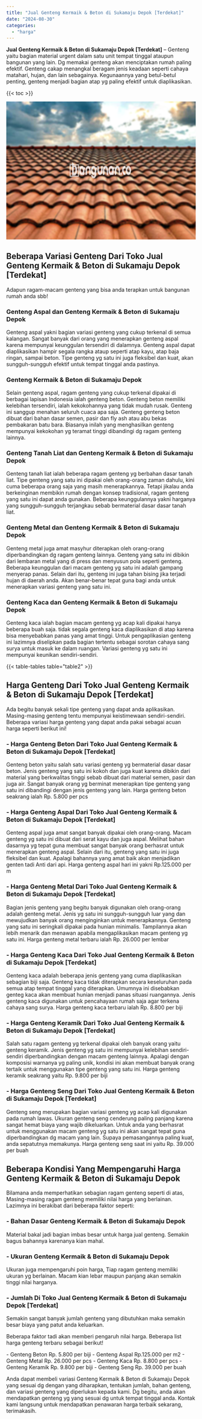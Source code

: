 ```yaml
---
title: "Jual Genteng Kermaik & Beton di Sukamaju Depok [Terdekat]"
date: "2024-08-30"
categories: 
  - "harga"
---
```


**Jual Genteng Kermaik & Beton di Sukamaju Depok \[Terdekat\]** – Genteng yaitu bagian material urgent dalam satu unit tempat tinggal ataupun bangunan yang lain. Dg memakai genteng akan menciptakan rumah paling efektif. Genteng cakap menangkal beragam jenis keadaan seperti cahaya matahari, hujan, dan lain sebagainya. Kegunaannya yang betul-betul penting, genteng menjadi bagian atap yg paling efektif untuk diaplikasikan.

{{< toc >}}

![Jual Genteng Kermaik & Beton di Sukamaju Depok [Terdekat]](/images/genteng-minimalis-murah32.png)

## Beberapa Variasi Genteng Dari Toko Jual Genteng Kermaik & Beton di Sukamaju Depok \[Terdekat\]

Adapun ragam-macam genteng yang bisa anda terapkan untuk bangunan rumah anda sbb!

### Genteng Aspal dan Genteng Kermaik & Beton di Sukamaju Depok

Genteng aspal yakni bagian variasi genteng yang cukup terkenal di semua kalangan. Sangat banyak dari orang yang menerapkan genteng aspal karena mempunyai keunggulan tersendiri di dalamnya. Genteng aspal dapat diaplikasikan hampir segala rangka ataup seperti atap kayu, atap baja ringan, sampai beton. Tipe genteng yg satu ini juga fleksibel dan kuat, akan sungguh-sungguh efektif untuk tempat tinggal anda pastinya.

### Genteng Kermaik & Beton di Sukamaju Depok

Selain genteng aspal, ragam genteng yang cukup terkenal dipakai di berbagai lapisan Indonesia ialah genteng beton. Genteng beton memiliki kelebihan tersendiri, ialah kekokohannya yang tidak mudah rusak. Genteng ini sanggup menahan seluruh cuaca apa saja. Genteng genteng beton dibuat dari bahan dasar semen, pasir dan fly ash atau abu bekas pembakaran batu bara. Biasanya inilah yang menghasilkan genteng mempunyai kekokohan yg teramat tinggi dibandingi dg ragam genteng lainnya.

### Genteng Tanah Liat dan Genteng Kermaik & Beton di Sukamaju Depok

Genteng tanah liat ialah beberapa ragam genteng yg berbahan dasar tanah liat. Tipe genteng yang satu ini dipakai oleh orang-orang zaman dahulu, kini cuma beberapa orang saja yang masih menerapkannya. Tetapi jikalau anda berkeinginan membikin rumah dengan konsep tradisional, ragam genteng yang satu ini dapat anda gunakan. Beberapa keunggulannya yakni harganya yang sungguh-sungguh terjangkau sebab bermaterial dasar dasar tanah liat.

### Genteng Metal dan Genteng Kermaik & Beton di Sukamaju Depok

Genteng metal juga amat masyhur diterapkan oleh orang-orang diperbandingkan dg ragam genteng lainnya. Genteng yang satu ini dibikin dari lembaran metal yang di press dan menyusun pola seperti genteng. Beberapa keunggulan dari macam genteng yg satu ini adalah gampang menyerap panas. Selain dari itu, genteng ini juga tahan bising jika terjadi hujan di daerah anda. Akan benar-benar tepat guna bagi anda untuk menerapkan variasi genteng yang satu ini.

### Genteng Kaca dan Genteng Kermaik & Beton di Sukamaju Depok

Genteng kaca ialah bagian macam genteng yg acap kali dipakai hanya beberapa buah saja. tidak segala genteng kaca diaplikasikan di atap karena bisa menyebabkan panas yang amat tinggi. Untuk pengaplikasian genteng ini lazimnya diselipkan pada bagian tertentu sebagai sorotan cahaya sang surya untuk masuk ke dalam ruangan. Variasi genteng yg satu ini mempunyai keunikan sendiri-sendiri.

{{< table-tables table="table2" >}}

## Harga Genteng Dari Toko Jual Genteng Kermaik & Beton di Sukamaju Depok \[Terdekat\]

Ada begitu banyak sekali tipe genteng yang dapat anda aplikasikan. Masing-masing genteng tentu mempunyai keistimewaan sendiri-sendiri. Beberapa variasi harga genteng yang dapat anda pakai sebagai acuan harga seperti berikut ini!

### \- Harga Genteng Beton Dari Toko Jual Genteng Kermaik & Beton di Sukamaju Depok \[Terdekat\]

Genteng beton yaitu salah satu variasi genteng yg bermaterial dasar dasar beton. Jenis genteng yang satu ini kokoh dan juga kuat karena dibikin dari material yang berkwalitas tinggi sebab dibuat dari material semen, pasir dan juga air. Sangat banyak orang yg berminat menerapkan tipe genteng yang satu ini dibandingi dengan jenis genteng yang lain. Harga genteng beton seakrang ialah Rp. 5.800 per pcs

### \- Harga Genteng Aspal Dari Toko Jual Genteng Kermaik & Beton di Sukamaju Depok \[Terdekat\]

Genteng aspal juga amat sangat banyak dipakai oleh orang-orang. Macam genteng yg satu ini dibuat dari serat kayu dan juga aspal. Melihat bahan dasarnya yg tepat guna membuat sangat banyak orang berhasrat untuk menerapkan genteng aspal. Selain dari itu, genteng yang satu ini juga fleksibel dan kuat. Apalagi bahannya yang amat baik akan menjadikan genten tadi Anti dari api. Harga genteng aspal hari ini yakni Rp.125.000 per m

### \- Harga Genteng Metal Dari Toko Jual Genteng Kermaik & Beton di Sukamaju Depok \[Terdekat\]

Bagian jenis genteng yang begitu banyak digunakan oleh orang-orang adalah genteng metal. Jenis yg satu ini sungguh-sungguh luar yang dan mewujudkan banyak orang menginginkan untuk menerapkannya. Genteng yang satu ini seringkali dipakai pada hunian minimalis. Tampilannya akan lebih menarik dan menawan apabila mengaplikasikan macam genteng yg satu ini. Harga genteng metal terbaru ialah Rp. 26.000 per lembar

### \- Harga Genteng Kaca Dari Toko Jual Genteng Kermaik & Beton di Sukamaju Depok \[Terdekat\]

Genteng kaca adalah beberapa jenis genteng yang cuma diaplikasikan sebagian biji saja. Genteng kaca tidak diterapkan secara keseluruhan pada semua atap tempat tinggal yang diterapkan. Umumnya ini disebabkan genteg kaca akan membuat hunian menjadi panas situasi ruangannya. Jenis genteng kaca digunakan untuk pencahayaan rumah saja agar terkena cahaya sang surya. Harga genteng kaca terbaru ialah Rp. 8.800 per biji

### \- Harga Genteng Keramik Dari Toko Jual Genteng Kermaik & Beton di Sukamaju Depok \[Terdekat\]

Salah satu ragam genteng yg terkenal dipakai oleh banyak orang yaitu genteng keramik. Jenis genteng yg satu ini mempunyai kelebihan sendiri-sendiri diperbandingkan dengan macam genteng lainnya. Apalagi dengan komposisi warnanya yg paling unik, kondisi ini akan membuat banyak orang tertaik untuk menggunakan tipe genteng yang satu ini. Harga genteng keramik seakrang yaitu Rp. 9.800 per biji

### \- Harga Genteng Seng Dari Toko Jual Genteng Kermaik & Beton di Sukamaju Depok \[Terdekat\]

Genteng seng merupakan bagian variasi genteng yg acap kali digunakan pada rumah lawas. Ukuran genteng seng cenderung paling panjang karena sangat hemat biaya yang wajib dikeluarkan. Untuk anda yang berhasrat untuk menggunakan macam genteng yg satu ini akan sangat tepat guna diperbandingkan dg macam yang lain. Supaya pemasangannya paling kuat, anda sepatutnya memakunya. Harga genteng seng saat ini yaitu Rp. 39.000 per buah

## Beberapa Kondisi Yang Mempengaruhi Harga Genteng Kermaik & Beton di Sukamaju Depok

Bilamana anda memperhatikan sebagian ragam genteng seperti di atas, Masing-masing ragam genteng memiliki nilai harga yang berlainan. Lazimnya ini berakibat dari beberapa faktor seperti:

### \- Bahan Dasar Genteng Kermaik & Beton di Sukamaju Depok

Material bakal jadi bagian imbas besar untuk harga jual genteng. Semakin bagus bahannya karenanya kian mahal.

### \- Ukuran Genteng Kermaik & Beton di Sukamaju Depok

Ukuran juga mempengaruhi poin harga, Tiap ragam genteng memiliki ukuran yg berlainan. Macam kian lebar maupun panjang akan semakin tinggi nilai harganya.

### \- Jumlah Di Toko Jual Genteng Kermaik & Beton di Sukamaju Depok \[Terdekat\]

Semakin sangat banyak jumlah genteng yang dibutuhkan maka semakin besar biaya yang patut anda keluarkan.

Beberapa faktor tadi akan memberi pengaruh nilai harga. Beberapa list harga genteng terbaru sebagai berikut!

\- Genteng Beton Rp. 5.800 per biji - Genteng Aspal Rp.125.000 per m2 - Genteng Metal Rp. 26.000 per pcs - Genteng Kaca Rp. 8.800 per pcs - Genteng Keramik Rp. 9.800 per biji - Genteng Seng Rp. 39.000 per buah

Anda dapat membeli variasi Genteng Kermaik & Beton di Sukamaju Depok yang sesuai dg dengan yang diharapkan, tentukan jumlah, bahan genteng, dan variasi genteng yang diperlukan kepada kami. Dg begitu, anda akan mendapatkan genteng yg yang sesuai dg untuk tempat tinggal anda. Kontak kami langsung untuk mendapatkan penawaran harga terbaik sekarang, terimakasih.

